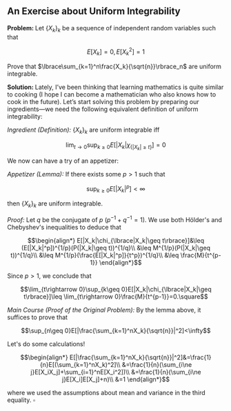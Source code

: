 ## An Exercise about Uniform Integrability
<strong>Problem: </strong>Let $\lbrace X_k\rbrace_k$ be a sequence of independent random variables such that

$$E[X_k]=0, E[X_k^2]=1$$

Prove that $\lbrace\sum_{k=1}^n\frac{X_k}{\sqrt{n}}\rbrace_n$ are uniform integrable.

<strong>Solution: </strong>Lately, I’ve been thinking that learning mathematics is quite similar to cooking (I hope I can become a mathematician who also knows how to cook in the future). Let’s start solving this problem by preparing our ingredients—we need the following equivalent definition of uniform integrability:

<em>Ingredient (Definition): </em> $\lbrace X_k\rbrace_k$ are uniform integrable iff

$$\lim_{t\rightarrow 0}\sup_{k\geq 0}E[|X_k|\chi_{\lbrace|X_k|\geq t\rbrace}]=0$$

We now can have a try of an appetizer:

<em>Appetizer (Lemma): </em>If there exists some $p>1$ such that 

$$\sup_{k\geq 0}E[|X_k|^p]<\infty$$

then $\lbrace X_k\rbrace_k$ are uniform integrable.

<em>Proof: </em> Let $q$ be the conjugate of $p$ ($p^{-1}+q^{-1}=1$). We use both Hölder's and Chebyshev's inequalities to deduce that

$$\begin{align*}
E[|X_k|\chi_{\lbrace|X_k|\geq t\rbrace}]&\leq (E[|X_k|^p])^{1/p}(P(|X_k|\geq t))^{1/q}\\
&\leq M^{1/p}(P(|X_k|\geq t))^{1/q}\\
&\leq M^{1/p}(\frac{E[|X_k|^p]}{t^p})^{1/q}\\
&\leq \frac{M}{t^{p-1}}
\end{align*}$$

Since $p>1$, we conclude that

$$\lim_{t\rightarrow 0}\sup_{k\geq 0}E[|X_k|\chi_{\lbrace|X_k|\geq t\rbrace}]\leq \lim_{t\rightarrow 0}\frac{M}{t^{p-1}}=0.\square$$

<em>Main Course (Proof of the Original Problem): </em>
By the lemma above, it suffices to prove that

$$\sup_{n\geq 0}E[|\frac{\sum_{k=1}^nX_k}{\sqrt{n}}|^2]<\infty$$

Let's do some calculations!

$$\begin{align*}
E[|\frac{\sum_{k=1}^nX_k}{\sqrt{n}}|^2]&=\frac{1}{n}E[(\sum_{k=1}^nX_k)^2]\\
&=\frac{1}{n}(\sum_{i\ne j}E[X_iX_j]+\sum_{i=1}^nE[X_i^2])\\
&=\frac{1}{n}(\sum_{i\ne j}E[X_i]E[X_j]+n)\\
&=1
\end{align*}$$

where we used the assumptions about mean and variance in the third equality. $\square$















